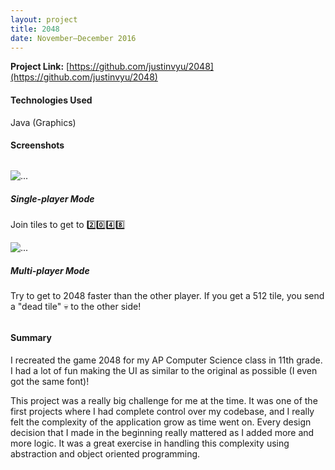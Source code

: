 ```yaml
---
layout: project
title: 2048
date: November—December 2016
---
```


**Project Link:** [https://github.com/justinvyu/2048](https://github.com/justinvyu/2048)

#### Technologies Used
Java (Graphics)

#### Screenshots

<div class="container" style="margin: 2rem 0;">
  <div class="row">
    <div class="col-sm-4">
    <div class="card">
        <img src="{{site.baseurl}}/projects/images/2048-singleplayer.png" class="card-img-top" alt="...">
        <div class="card-body">
        <h5 class="card-title">Single-player Mode</h5>
        <p class="card-text">Join tiles to get to 2️⃣0️⃣4️⃣8️⃣</p>
        </div>
    </div>
    </div>
    <div class="col-sm-8">
    <div class="card">
    <img src="{{site.baseurl}}/projects/images/2048-multiplayer.png" class="card-img-top" alt="...">
    <div class="card-body">
      <h5 class="card-title">Multi-player Mode</h5>
      <p class="card-text">
      Try to get to 2048 faster than the other player. If you get a 512 tile, you
      send a "dead tile" 💀 to the other side!
      </p>
    </div>
  </div>
    </div>
  </div>
</div>

#### Summary

I recreated the game 2048 for my AP Computer Science class in 11th grade. I had a lot of fun
making the UI as similar to the original as possible (I even got the same font)!

This project was a really big challenge for me at the time. It was one of the first projects
where I had complete control over my codebase, and I really felt the complexity of the
application grow as time went on. Every design decision that I made in the beginning
really mattered as I added more and more logic. It was a great exercise in handling this
complexity using abstraction and object oriented programming.